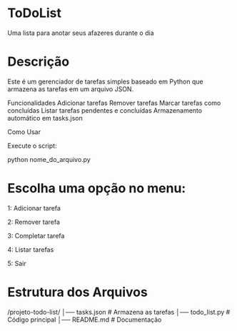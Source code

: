 # ToDoList
Uma lista para anotar seus afazeres durante o dia

# Descrição
Este é um gerenciador de tarefas simples baseado em Python que armazena as tarefas em um arquivo JSON.

 Funcionalidades
 Adicionar tarefas
 Remover tarefas
 Marcar tarefas como concluídas
 Listar tarefas pendentes e concluídas
 Armazenamento automático em tasks.json

 Como Usar

 Execute o script:

python nome_do_arquivo.py

# Escolha uma opção no menu:

1: Adicionar tarefa

2: Remover tarefa

3: Completar tarefa

4: Listar tarefas

5: Sair

# Estrutura dos Arquivos

/projeto-todo-list/
│── tasks.json  # Armazena as tarefas
│── todo_list.py  # Código principal
│── README.md  # Documentação
